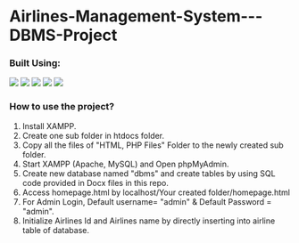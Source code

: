 # Airlines-Management-System---DBMS-Project

<p>
  <h3>Built Using:</h3>
  <p>
    <img src="https://img.shields.io/badge/-HTML5-E34F26?style=flat-square&logo=HTML5&logoColor=white">
    <img src="https://img.shields.io/badge/-CSS3-1572B6?style=flat-square&logo=CSS3&logoColor=white">
    <img src="https://img.shields.io/badge/-JavaScript-F7DF1E?style=flat-square&logo=JavaScript&logoColor=white">
    <img src="https://img.shields.io/badge/-php-777BB4?style=flat-square&logo=Php&logoColor=white">
    <img src="https://img.shields.io/badge/-MySQL-4479A1?style=flat-square&logo=MySQL&logoColor=white">
  </p>
</p>

### How to use the project?
1) Install XAMPP.
2) Create one sub folder in htdocs folder.
2) Copy all the files of "HTML, PHP Files" Folder to the newly created sub folder.
3) Start XAMPP (Apache, MySQL) and Open phpMyAdmin.
4) Create new database named "dbms" and create tables by using SQL code provided in Docx files in this repo.
5) Access homepage.html by localhost/Your created folder/homepage.html
6) For Admin Login, Default username= "admin" & Default Password = "admin".
7) Initialize Airlines Id and Airlines name by directly inserting into airline table of database.
